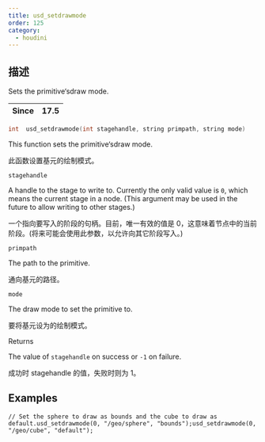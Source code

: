 ```yaml
---
title: usd_setdrawmode
order: 125
category:
  - houdini
---
```

    
## 描述

Sets the primitive‘sdraw mode.

| Since | 17.5 |
| ----- | ---- |

```c
int  usd_setdrawmode(int stagehandle, string primpath, string mode)
```

This function sets the primitive‘sdraw mode.

此函数设置基元的绘制模式。

`stagehandle`

A handle to the stage to write to. Currently the only valid value is `0`,
which means the current stage in a node. (This argument may be used in the
future to allow writing to other stages.)

一个指向要写入的阶段的句柄。目前，唯一有效的值是 0，这意味着节点中的当前阶段。(将来可能会使用此参数，以允许向其它阶段写入。)

`primpath`

The path to the primitive.

通向基元的路径。

`mode`

The draw mode to set the primitive to.

要将基元设为的绘制模式。

Returns

The value of `stagehandle` on success or `-1` on failure.

成功时 stagehandle 的值，失败时则为 1。

## Examples

    // Set the sphere to draw as bounds and the cube to draw as default.usd_setdrawmode(0, "/geo/sphere", "bounds");usd_setdrawmode(0, "/geo/cube", "default");
